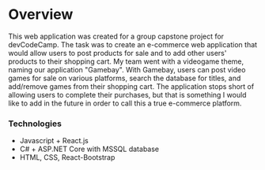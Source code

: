 # Overview

This web application was created for a group capstone project for devCodeCamp. The task was to create an e-commerce web application that would allow users to post products for sale and to add other users' products to their shopping cart. My team went with a videogame theme, naming our application "Gamebay". With Gamebay, users can post video games for sale on various platforms, search the database for titles, and add/remove games from their shopping cart. The application stops short of allowing users to complete their purchases, but that is something I would like to add in the future in order to call this a true e-commerce platform.

### Technologies
- Javascript + React.js
- C# + ASP.NET Core with MSSQL database
- HTML, CSS, React-Bootstrap
